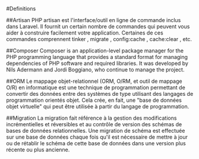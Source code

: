 #Definitions

##Artisan
PHP artisan est l'interface/outil en ligne de commande inclus dans Laravel. Il fournit un certain nombre de commandes qui peuvent vous aider à construire facilement votre application. Certaines de ces commandes comprennent tinker , migrate , config:cache , cache:clear , etc.


##Composer
Composer is an application-level package manager for the PHP programming language that provides a standard format for managing dependencies of PHP software and required libraries. It was developed by Nils Adermann and Jordi Boggiano, who continue to manage the project.


##ORM
Le mappage objet-relationnel (ORM, O/RM, et outil de mappage O/R) en informatique est une technique de programmation permettant de convertir des données entre des systèmes de type utilisant des langages de programmation orientés objet. Cela crée, en fait, une "base de données objet virtuelle" qui peut être utilisée à partir du langage de programmation.

##Migration
La migration fait référence à la gestion des modifications incrémentielles et réversibles et au contrôle de version des schémas de bases de données relationnelles. Une migration de schéma est effectuée sur une base de données chaque fois qu'il est nécessaire de mettre à jour ou de rétablir le schéma de cette base de données dans une version plus récente ou plus ancienne.

